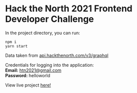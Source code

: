 # Hack the North 2021 Frontend Developer Challenge

In the project directory, you can run:

```
npm i
yarn start
```

Data taken from [api.hackthenorth.com/v3/graphql](api.hackthenorth.com/v3/graphql)  

Credentials for logging into the application:  
**Email:** htn2021@gmail.com   
**Password:** helloworld

View live project [here!](https://ljbudz.github.io/htn-challenge/)
